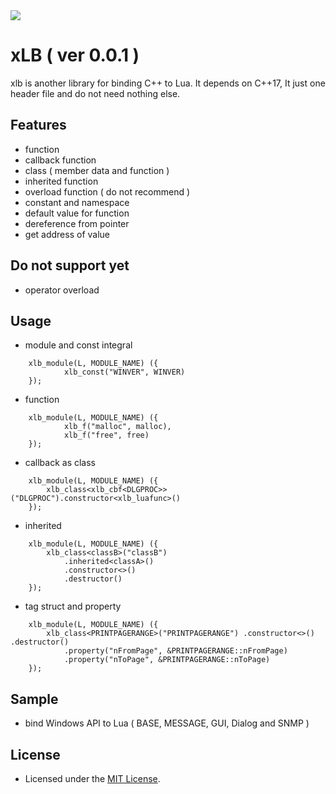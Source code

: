 <img src="https://www.lua.org/images/logo.gif" />

# xLB ( ver 0.0.1 )
xlb is another library for binding C++ to Lua. It depends on C++17, It just one header file and do not need nothing else.

## Features
+ function
+ callback function
+ class ( member data and function )
+ inherited function
+ overload function ( do not recommend )
+ constant and namespace
+ default value for function
+ dereference from pointer
+ get address of value

## Do not support yet
+ operator overload

## Usage
+ module and const integral
```    
    xlb_module(L, MODULE_NAME) ({
            xlb_const("WINVER", WINVER)
    });
```
+ function
```
    xlb_module(L, MODULE_NAME) ({
            xlb_f("malloc", malloc),
            xlb_f("free", free)
    });
```
+ callback as class
```
    xlb_module(L, MODULE_NAME) ({
        xlb_class<xlb_cbf<DLGPROC>>("DLGPROC").constructor<xlb_luafunc>()
    });
```
+ inherited
```
    xlb_module(L, MODULE_NAME) ({
        xlb_class<classB>("classB")
            .inherited<classA>()
            .constructor<>()
            .destructor()
    });
```
+ tag struct and property
```
    xlb_module(L, MODULE_NAME) ({
        xlb_class<PRINTPAGERANGE>("PRINTPAGERANGE") .constructor<>() .destructor()
            .property("nFromPage", &PRINTPAGERANGE::nFromPage)
            .property("nToPage", &PRINTPAGERANGE::nToPage)
    });
```
            
## Sample
+ bind Windows API to Lua ( BASE, MESSAGE, GUI, Dialog and SNMP )

## License
+ Licensed under the [MIT License](https://www.lua.org/license.html).

